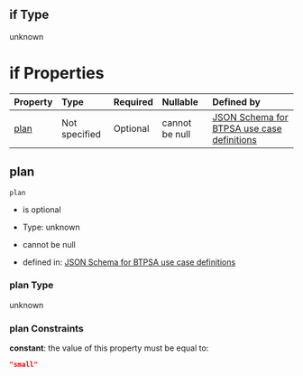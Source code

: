 ## if Type

unknown

# if Properties

| Property      | Type          | Required | Nullable       | Defined by                                                                                                                                                                                                                                  |
| :------------ | :------------ | :------- | :------------- | :------------------------------------------------------------------------------------------------------------------------------------------------------------------------------------------------------------------------------------------ |
| [plan](#plan) | Not specified | Optional | cannot be null | [JSON Schema for BTPSA use case definitions](btpsa-usecase-properties-services-items-allof-1-then-allof-89-then-allof-2-if-properties-plan.md "undefined#/properties/services/items/allOf/1/then/allOf/89/then/allOf/2/if/properties/plan") |

## plan



`plan`

*   is optional

*   Type: unknown

*   cannot be null

*   defined in: [JSON Schema for BTPSA use case definitions](btpsa-usecase-properties-services-items-allof-1-then-allof-89-then-allof-2-if-properties-plan.md "undefined#/properties/services/items/allOf/1/then/allOf/89/then/allOf/2/if/properties/plan")

### plan Type

unknown

### plan Constraints

**constant**: the value of this property must be equal to:

```json
"small"
```
